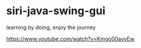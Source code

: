 ﻿# siri-java-swing-gui

learning by doing, enjoy the journey

https://www.youtube.com/watch?v=Kmgo00avvEw
